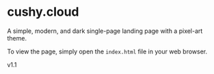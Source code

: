 # cushy.cloud

A simple, modern, and dark single-page landing page with a pixel-art theme.

To view the page, simply open the `index.html` file in your web browser.

v1.1
